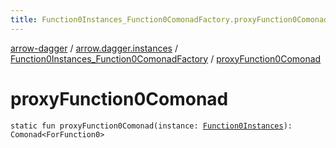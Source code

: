 ```yaml
---
title: Function0Instances_Function0ComonadFactory.proxyFunction0Comonad - arrow-dagger
---
```


[arrow-dagger](../../index.html) / [arrow.dagger.instances](../index.html) / [Function0Instances_Function0ComonadFactory](index.html) / [proxyFunction0Comonad](./proxy-function0-comonad.html)

# proxyFunction0Comonad

`static fun proxyFunction0Comonad(instance: `[`Function0Instances`](../-function0-instances/index.html)`): Comonad<ForFunction0>`